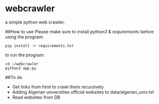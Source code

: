 webcrawler
==========
a simple python web crawler.

##How to use
Please make sure to install *python3* & *requirements* before using the program:

```
pip install -r requirements.txt

```
to run the program:

```
cd ~/webcrawler 
python3 app.py

```


##To do
* Get links from html to crawl them recursively
* Adding Algerian universities official websites to data/algerian_univ.txt
* Read websites from DB